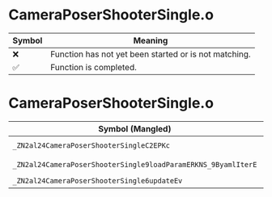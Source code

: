 # CameraPoserShooterSingle.o
| Symbol | Meaning 
| ------------- | ------------- 
| :x: | Function has not yet been started or is not matching. 
| :white_check_mark: | Function is completed. 


# CameraPoserShooterSingle.o
| Symbol (Mangled) | Symbol (Demangled) | Decompiled? |
| ------------- |  ------------- | ------------- |
| `_ZN2al24CameraPoserShooterSingleC2EPKc` | `al::CameraPoserShooterSingle::CameraPoserShooterSingle(char const*)` | :white_check_mark: |
| `_ZN2al24CameraPoserShooterSingle9loadParamERKNS_9ByamlIterE` | `al::CameraPoserShooterSingle::loadParam(al::ByamlIter const&)` | :white_check_mark: |
| `_ZN2al24CameraPoserShooterSingle6updateEv` | `al::CameraPoserShooterSingle::update(void)` | :white_check_mark: |
